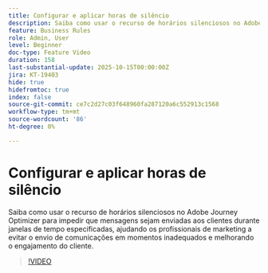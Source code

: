 ```yaml
---
title: Configurar e aplicar horas de silêncio
description: Saiba como usar o recurso de horários silenciosos no Adobe Journey Optimizer para impedir que mensagens (SMS, email, push, WhatsApp) sejam enviadas aos clientes durante janelas de tempo especificadas, ajudando os profissionais de marketing a evitar o envio de comunicações em momentos inadequados e melhorando o engajamento do cliente.
feature: Business Rules
role: Admin, User
level: Beginner
doc-type: Feature Video
duration: 158
last-substantial-update: 2025-10-15T00:00:00Z
jira: KT-19403
hide: true
hidefromtoc: true
index: false
source-git-commit: ce7c2d27c03f648960fa287120a6c552913c1568
workflow-type: tm+mt
source-wordcount: '86'
ht-degree: 0%

---
```



# Configurar e aplicar horas de silêncio

Saiba como usar o recurso de horários silenciosos no Adobe Journey Optimizer para impedir que mensagens sejam enviadas aos clientes durante janelas de tempo especificadas, ajudando os profissionais de marketing a evitar o envio de comunicações em momentos inadequados e melhorando o engajamento do cliente.

>[!VIDEO](https://video.tv.adobe.com/v/3475851/?learn=on&enablevpops)

